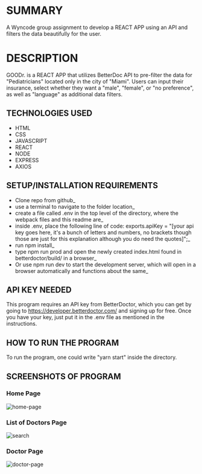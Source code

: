 # SUMMARY 
A Wyncode group assignment to develop a REACT APP using an API and filters the data beautifully for the user.

# DESCRIPTION
GOODr. is a REACT APP that utilizes BetterDoc API to pre-filter the data for "Pediatricians" located only in the city of "Miami". Users can input their insurance, select whether they want a "male", "female", or "no preference", as well as "language" as additional data filters.

## TECHNOLOGIES USED
  * HTML
  * CSS
  * JAVASCRIPT
  * REACT 
  * NODE
  * EXPRESS
  * AXIOS
  
## SETUP/INSTALLATION REQUIREMENTS
  * Clone repo from github_
  * use a terminal to navigate to the folder location_
  * create a file called .env in the top level of the directory, where the webpack files and this readme are_
  * inside .env, place the following line of code: exports.apiKey = "[your api key goes here, it's a bunch of letters and numbers, no brackets though those are just for this explanation although you do need the quotes]";_
  * run npm install_
  * type npm run prod and open the newly created index.html found in betterdoctor/build/ in a browser_
  * Or use npm run dev to start the development server, which will open in a browser automatically and functions about the same_

## API KEY NEEDED
This program requires an API key from BetterDoctor, which you can get by going to https://developer.betterdoctor.com/ and signing up for free. Once you have your key, just put it in the .env file as mentioned in the instructions.

## HOW TO RUN THE PROGRAM
To run the program, one could write "yarn start" inside the directory.

## SCREENSHOTS OF PROGRAM


### Home Page

![home-page](https://user-images.githubusercontent.com/38043621/43686992-5decac76-989c-11e8-9545-07d1807fe487.png)

### List of Doctors Page

![search](https://user-images.githubusercontent.com/38043621/43687013-9c2aee3a-989c-11e8-8de5-41f6493c530f.png)

### Doctor Page

![doctor-page](https://user-images.githubusercontent.com/38043621/43687068-54d5853a-989d-11e8-8a54-42d5df3a562e.png)
